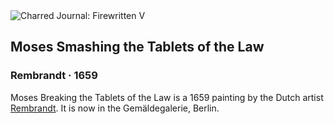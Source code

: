 <div class="artwork-of-the-day">
  <div class="container">
    <div class="img-wrapper">
      <img
        src="https://uploads5.wikiart.org/images/rembrandt/moses-smashing-the-tablets-of-the-law-1659.jpg!Large.jpg"
        alt="Charred Journal: Firewritten V" />
    </div>
    <div class="artwork-detail">
      <div class="artwork-origin"> 
        <h2 class="artwork-name">Moses Smashing the Tablets of the Law</h2>
        <h3 class="artist">
          Rembrandt
                    ·  1659
        </h3>
      </div>
      <p class="description">
        <span class="artwork-description-text ng-binding" ng-bind-html="viewModel.ArtworkOfTheDay.Description | unsafe">Moses Breaking the Tablets of the Law is a 1659 painting by the Dutch artist <a target="_blank" href="/en/rembrandt">Rembrandt</a>. It is now in the Gemäldegalerie, Berlin.</span>
                        <div class="text-shadow-container ng-hide" ng-show="showShadow"></div>
      </p>
    </div>
  </div>

</div>
